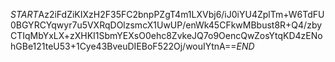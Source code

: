 $START$Az2iFdZiKIXzH2F35FC2bnpPZgT4m1LXVbj6/iJ0iYU4ZplTm+W6TdFU0BGYRCYqwyr7u5VXRqDOlzsmcX1UwUP/enWk45CFkwMBbust8R+Q4/zbyCTIqMbYxLX+zXHKI1SbmYEXsO0ehc8ZvkeJQ7o9OencQwZosYtqKD4zENohGBe121teU53+1Cye43BveuDIEBoF522Oj/wouIYtnA==$END$